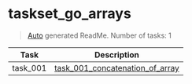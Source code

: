 # taskset_go_arrays

> [Auto](https://github.com/codeaprendiz/learn_fullstack/blob/main/home/php/intermediate/taskset_intermediate_php/task_004_createGlobalMarkdownTable/generate-readme.php) generated ReadMe. Number of tasks: 1

| Task     | Description                                                                          |
|----------|--------------------------------------------------------------------------------------|
| task_001 | [task_001_concatenation_of_array](taskset_go_arrays/task_001_concatenation_of_array) |
